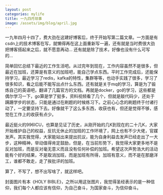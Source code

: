 ```yaml
---
layout: post
categories: mylife
title: 一九四月琐事
image: /assets/img/blog/april.jpg
---
```

一九年四月十四了，费大劲在这建好博客后，终于开始写第二篇文章。一方面是有csdn上的技术博客在写，就懒得再在这上面重新写一遍，还有就是当时费很大劲把博客搭起来之后，就不愿意再动...
还有就是除了技术，好像也没有什么可写的...

简单回忆总结下最近的工作生活吧。从过完年到现在，工作内容虽然不是很多，但最近在加班，还算是有意义的加班吧，能自己学点东西。平时工作完成后，还能保持学习，最近学习了redis，kafka的特性，集群等等，也动手实践了很多，学习了很多知识，看之后能不能写出点什么东西。还有就是关于mq的学习，算是为了锻炼自己的英语吧，翻译了几篇官方的文档。再就是docker，go的学习，这些都是偶尔学习一下，go算是学了挺多，资料视频看了几个，但就是敲代码少，还处于蹒跚学步的状态，只能是通过在刷题的时候练习下。之前心心念的刷题终于付诸行动了，一定要坚持下去。好像就干了这么多东西，收获也有，但还是觉得不够，感觉在工作上的收获有点少。 

最近挺火的996ICU，也算是见证了历史，从刚开始的几K到现在的二十几K，大家开始维护自己的权益，反抗无休止的加班的工作环境了，网上也有不少大佬，官媒发声。其实我觉得，大家能站出来提出抗议，能为自身利益去发声已经走出了一大步，这种精神，举动值得肯定鼓励，但是，在当前形势下，我觉得大家更多地不是反对加班，而是反对毫无意义而且没有任何补偿的加班。希望这次声势浩大的活动能有个好的结果，不是取消加班，而是加班有所得，加班有意义，而不是在那磨洋工，谁都不敢走，走了挨批评的加班。

算了，不写了，想不出写啥了，就这样吧。

封面图片有本《HOLY BIBLE》，之所以用这张图片，我觉得圣经表示的是一种信仰，我们每个人都应该有信仰，为自己奋斗，为国家奋斗，为信仰奋斗。

